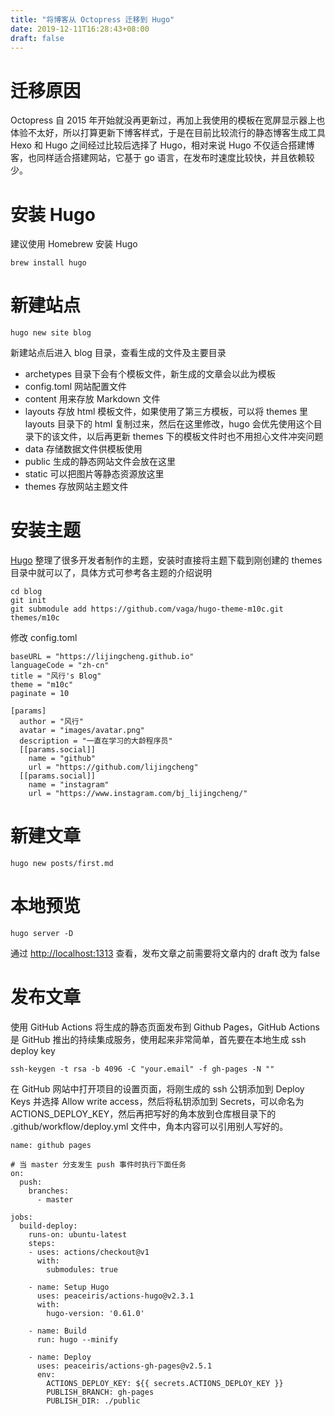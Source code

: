 ```yaml
---
title: "将博客从 Octopress 迁移到 Hugo"
date: 2019-12-11T16:28:43+08:00
draft: false
---
```


# 迁移原因
Octopress 自 2015 年开始就没再更新过，再加上我使用的模板在宽屏显示器上也体验不太好，所以打算更新下博客样式，于是在目前比较流行的静态博客生成工具 Hexo 和 Hugo 之间经过比较后选择了 Hugo，相对来说 Hugo 不仅适合搭建博客，也同样适合搭建网站，它基于 go 语言，在发布时速度比较快，并且依赖较少。

# 安装 Hugo
建议使用 Homebrew 安装 Hugo

```
brew install hugo
```

# 新建站点

```
hugo new site blog
```

新建站点后进入 blog 目录，查看生成的文件及主要目录

- archetypes 目录下会有个模板文件，新生成的文章会以此为模板
- config.toml 网站配置文件
- content 用来存放 Markdown 文件
- layouts 存放 html 模板文件，如果使用了第三方模板，可以将 themes 里 layouts 目录下的 html 复制过来，然后在这里修改，hugo 会优先使用这个目录下的该文件，以后再更新 themes 下的模板文件时也不用担心文件冲突问题
- data 存储数据文件供模板使用
- public 生成的静态网站文件会放在这里
- static 可以把图片等静态资源放这里
- themes 存放网站主题文件

# 安装主题
[Hugo](https://themes.gohugo.io/) 整理了很多开发者制作的主题，安装时直接将主题下载到刚创建的 themes 目录中就可以了，具体方式可参考各主题的介绍说明

```
cd blog
git init
git submodule add https://github.com/vaga/hugo-theme-m10c.git themes/m10c
```

修改 config.toml

```
baseURL = "https://lijingcheng.github.io"
languageCode = "zh-cn"
title = "风行's Blog"
theme = "m10c"
paginate = 10

[params]
  author = "风行"
  avatar = "images/avatar.png"
  description = "一直在学习的大龄程序员"
  [[params.social]]
    name = "github"
    url = "https://github.com/lijingcheng"
  [[params.social]]
    name = "instagram"
    url = "https://www.instagram.com/bj_lijingcheng/"
```

# 新建文章

```
hugo new posts/first.md
```

# 本地预览

```
hugo server -D
```

通过 [http://localhost:1313](http://localhost:1313) 查看，发布文章之前需要将文章内的 draft 改为 false

# 发布文章
使用 GitHub Actions 将生成的静态页面发布到 Github Pages，GitHub Actions 是 GitHub 推出的持续集成服务，使用起来非常简单，首先要在本地生成 ssh deploy key

```
ssh-keygen -t rsa -b 4096 -C "your.email" -f gh-pages -N ""
```

在 GitHub 网站中打开项目的设置页面，将刚生成的 ssh 公钥添加到 Deploy Keys 并选择 Allow write access，然后将私钥添加到 Secrets，可以命名为 ACTIONS_DEPLOY_KEY，然后再把写好的角本放到仓库根目录下的 .github/workflow/deploy.yml 文件中，角本内容可以引用别人写好的。

```
name: github pages

# 当 master 分支发生 push 事件时执行下面任务
on:
  push:
    branches:
      - master

jobs:
  build-deploy:
    runs-on: ubuntu-latest
    steps:
    - uses: actions/checkout@v1
      with:
        submodules: true

    - name: Setup Hugo
      uses: peaceiris/actions-hugo@v2.3.1
      with:
        hugo-version: '0.61.0' 

    - name: Build
      run: hugo --minify

    - name: Deploy
      uses: peaceiris/actions-gh-pages@v2.5.1
      env:
        ACTIONS_DEPLOY_KEY: ${{ secrets.ACTIONS_DEPLOY_KEY }}
        PUBLISH_BRANCH: gh-pages
        PUBLISH_DIR: ./public
```